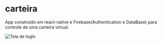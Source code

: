 # carteira
App construído em react-native e Firebase(Authentication e DataBase) para controle de uma carteira virtual.

![Tela de login](https://raw.githubusercontent.com/leandrorodca/carteira/edit/master/login.png)
